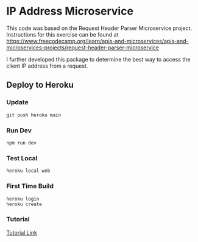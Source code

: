# IP Address Microservice

This code was based on the Request Header Parser Microservice project. Instructions for this exercise can be found at https://www.freecodecamp.org/learn/apis-and-microservices/apis-and-microservices-projects/request-header-parser-microservice

I further developed this package to determine the best way to access the client IP address from a request.

## Deploy to Heroku

### Update
```
git push heroku main
```

### Run Dev
```
npm run dev
```

### Test Local

```
heroku local web
```

### First Time Build
```
heroku login
heroku create
```

### Tutorial

[Tutorial Link](https://devcenter.heroku.com/articles/deploying-nodejs)